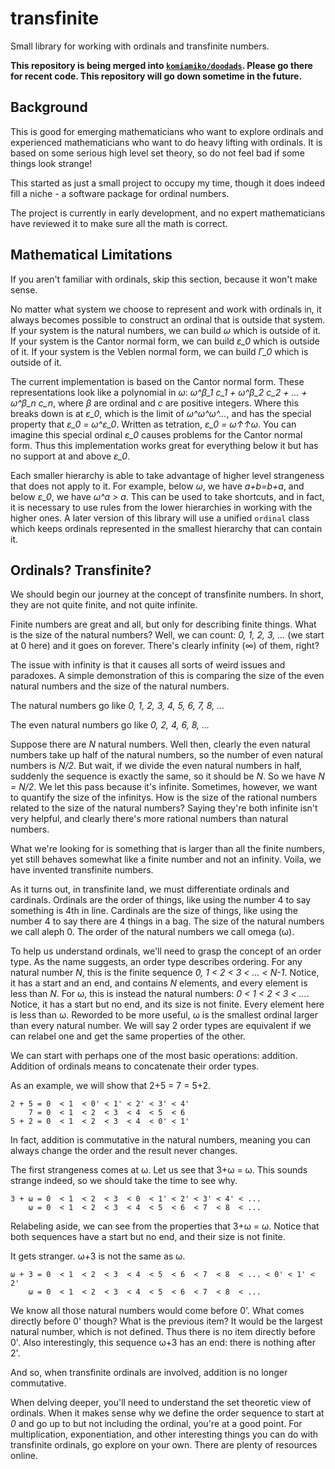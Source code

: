 # transfinite
Small library for working with ordinals and transfinite numbers.

**This repository is being merged into [`komiamiko/doodads`](https://github.com/komiamiko/doodads). Please go there for recent code. This repository will go down sometime in the future.**

Background
---

This is good for emerging mathematicians who want to explore ordinals and experienced mathematicians who want to do heavy lifting with ordinals. It is based on some serious high level set theory, so do not feel bad if some things look strange!

This started as just a small project to occupy my time, though it does indeed fill a niche - a software package for ordinal numbers.

The project is currently in early development, and no expert mathematicians have reviewed it to make sure all the math is correct.

Mathematical Limitations
---
If you aren't familiar with ordinals, skip this section, because it won't make sense.

No matter what system we choose to represent and work with ordinals in, it always becomes possible to construct an ordinal that is outside that system. If your system is the natural numbers, we can build *ω* which is outside of it. If your system is the Cantor normal form, we can build *ε_0* which is outside of it. If your system is the Veblen normal form, we can build *Γ_0* which is outside of it.

The current implementation is based on the Cantor normal form. These representations look like a polynomial in *ω*: *ω^β_1 c_1 + ω^β_2 c_2 + ... + ω^β_n c_n*, where *β* are ordinal and *c* are positive integers. Where this breaks down is at *ε_0*, which is the limit of *ω^ω^ω^...*, and has the special property that *ε_0 = ω^ε_0*. Written as tetration, *ε_0 = ω↑↑ω*. You can imagine this special ordinal *ε_0* causes problems for the Cantor normal form. Thus this implementation works great for everything below it but has no support at and above *ε_0*.

Each smaller hierarchy is able to take advantage of higher level strangeness that does not apply to it. For example, below *ω*, we have *a+b=b+a*, and below *ε_0*, we have *ω^a > a*. This can be used to take shortcuts, and in fact, it is necessary to use rules from the lower hierarchies in working with the higher ones. A later version of this library will use a unified `ordinal` class which keeps ordinals represented in the smallest hierarchy that can contain it.

Ordinals? Transfinite?
---
We should begin our journey at the concept of transfinite numbers. In short, they are not quite finite, and not quite infinite.

Finite numbers are great and all, but only for describing finite things. What is the size of the natural numbers? Well, we can count: *0, 1, 2, 3, ...* (we start at 0 here) and it goes on forever. There's clearly infinity (∞) of them, right?

The issue with infinity is that it causes all sorts of weird issues and paradoxes. A simple demonstration of this is comparing the size of the even natural numbers and the size of the natural numbers.

The natural numbers go like *0, 1, 2, 3, 4, 5, 6, 7, 8, ...*

The even natural numbers go like *0, 2, 4, 6, 8, ...*

Suppose there are *N* natural numbers. Well then, clearly the even natural numbers take up half of the natural numbers, so the number of even natural numbers is *N/2*. But wait, if we divide the even natural numbers in half, suddenly the sequence is exactly the same, so it should be *N*. So we have *N = N/2*. We let this pass because it's infinite. Sometimes, however, we want to quantify the size of the infinitys. How is the size of the rational numbers related to the size of the natural numbers? Saying they're both infinite isn't very helpful, and clearly there's more rational numbers than natural numbers.

What we're looking for is something that is larger than all the finite numbers, yet still behaves somewhat like a finite number and not an infinity. Voila, we have invented transfinite numbers.

As it turns out, in transfinite land, we must differentiate ordinals and cardinals. Ordinals are the order of things, like using the number 4 to say something is 4th in line. Cardinals are the size of things, like using the number 4 to say there are 4 things in a bag. The size of the natural numbers we call aleph 0. The order of the natural numbers we call omega (ω).

To help us understand ordinals, we'll need to grasp the concept of an order type. As the name suggests, an order type describes ordering. For any natural number *N*, this is the finite sequence *0, 1 < 2 < 3 < ... < N-1*. Notice, it has a start and an end, and contains *N* elements, and every element is less than *N*. For ω, this is instead the natural numbers: *0 < 1 < 2 < 3 < ...*. Notice, it has a start but no end, and its size is not finite. Every element here is less than ω. Reworded to be more useful, ω is the smallest ordinal larger than every natural number. We will say 2 order types are equivalent if we can relabel one and get the same properties of the other.

We can start with perhaps one of the most basic operations: addition. Addition of ordinals means to concatenate their order types.

As an example, we will show that 2+5 = 7 = 5+2.

```
2 + 5 = 0  < 1  < 0' < 1' < 2' < 3' < 4'
    7 = 0  < 1  < 2  < 3  < 4  < 5  < 6
5 + 2 = 0  < 1  < 2  < 3  < 4  < 0' < 1'
```

In fact, addition is commutative in the natural numbers, meaning you can always change the order and the result never changes.

The first strangeness comes at ω. Let us see that 3+ω = ω. This sounds strange indeed, so we should take the time to see why.

```
3 + ω = 0  < 1  < 2  < 3  < 0  < 1' < 2' < 3' < 4' < ...
    ω = 0  < 1  < 2  < 3  < 4  < 5  < 6  < 7  < 8  < ...
```

Relabeling aside, we can see from the properties that 3+ω = ω. Notice that both sequences have a start but no end, and their size is not finite.

It gets stranger. ω+3 is not the same as ω.

```
ω + 3 = 0  < 1  < 2  < 3  < 4  < 5  < 6  < 7  < 8  < ... < 0' < 1' < 2'
    ω = 0  < 1  < 2  < 3  < 4  < 5  < 6  < 7  < 8  < ...
```

We know all those natural numbers would come before 0'. What comes directly before 0' though? What is the previous item? It would be the largest natural number, which is not defined. Thus there is no item directly before 0'. Also interestingly, this sequence ω+3 has an end: there is nothing after 2'.

And so, when transfinite ordinals are involved, addition is no longer commutative.

When delving deeper, you'll need to understand the set theoretic view of ordinals. When it makes sense why we define the order sequence to start at *0* and go up to but not including the ordinal, you're at a good point. For multiplication, exponentiation, and other interesting things you can do with transfinite ordinals, go explore on your own. There are plenty of resources online.

